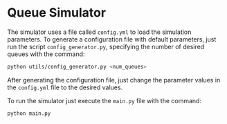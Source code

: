 # Queue Simulator

The simulator uses a file called `config.yml` to load the simulation parameters. To generate a configuration file with default parameters, just run the script `config_generator.py`, specifying the number of desired queues with the command:

```bash
python utils/config_generator.py <num_queues>
```

After generating the configuration file, just change the parameter values in the `config.yml` file to the desired values.

To run the simulator just execute the `main.py` file with the command:

```bash
python main.py
```

